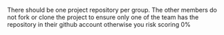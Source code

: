 There should be one project repository per group. The other members do not fork or clone the project to ensure only one of the team has the repository in their github account otherwise you risk scoring 0%
